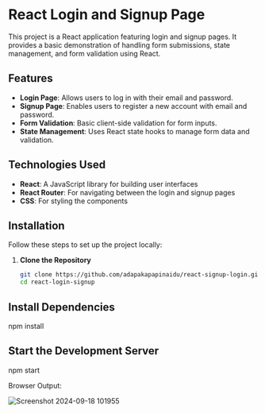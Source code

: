 # React Login and Signup Page

This project is a React application featuring login and signup pages. It provides a basic demonstration of handling form submissions, state management, and form validation using React.

## Features

- **Login Page**: Allows users to log in with their email and password.
- **Signup Page**: Enables users to register a new account with email and password.
- **Form Validation**: Basic client-side validation for form inputs.
- **State Management**: Uses React state hooks to manage form data and validation.

## Technologies Used

- **React**: A JavaScript library for building user interfaces
- **React Router**: For navigating between the login and signup pages
- **CSS**: For styling the components

## Installation

Follow these steps to set up the project locally:

1. **Clone the Repository**

   ```bash
   git clone https://github.com/adapakapapinaidu/react-signup-login.git
   cd react-login-signup


## Install Dependencies

npm install

## Start the Development Server

npm start

Browser Output:

![Screenshot 2024-09-18 101955](https://github.com/user-attachments/assets/b5cce045-4707-4abb-9eb2-15b682bbc86e)
